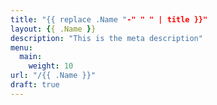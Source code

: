 ```yaml
---
title: "{{ replace .Name "-" " " | title }}"
layout: {{ .Name }}
description: "This is the meta description"
menu:
  main:
    weight: 10
url: "/{{ .Name }}"
draft: true
---
```

